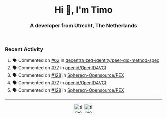 <h1 align="center">Hi 👋, I'm Timo</h1>
<h3 align="center">A developer from Utrecht, The Netherlands</h3>
<br/>
<!-- https://github.com/rahuldkjain/github-profile-readme-generator --!>

<!--  <p align="left"><img src="https://github-readme-stats.vercel.app/api?username=timoglastra&show_icons=true&count_private=true&" alt="timoglastra" /></p> --!>

<!--
Github language stats
<p align="left"><img src="https://github-readme-stats.vercel.app/api/top-langs/?username=timoglastra&layout=compact" alt="timoglastra" /><p>
-->

<!-- Codestats language stats -->
<!-- <p align="left"><img src="https://codestats-readme.vercel.app/api/top-langs/?username=timoglastra&layout=compact&language_count=12" alt="timoglastra" /><p>    --!>
  
<h3>Recent Activity</h3>

<!--START_SECTION:activity-->
1. 🗣 Commented on [#62](https://github.com/decentralized-identity/peer-did-method-spec/pull/62#issuecomment-1741571130) in [decentralized-identity/peer-did-method-spec](https://github.com/decentralized-identity/peer-did-method-spec)
2. 🗣 Commented on [#77](https://github.com/openid/OpenID4VCI/issues/77#issuecomment-1741522613) in [openid/OpenID4VCI](https://github.com/openid/OpenID4VCI)
3. 🗣 Commented on [#128](https://github.com/Sphereon-Opensource/PEX/pull/128#issuecomment-1741491262) in [Sphereon-Opensource/PEX](https://github.com/Sphereon-Opensource/PEX)
4. 🗣 Commented on [#77](https://github.com/openid/OpenID4VCI/issues/77#issuecomment-1741463676) in [openid/OpenID4VCI](https://github.com/openid/OpenID4VCI)
5. 🗣 Commented on [#128](https://github.com/Sphereon-Opensource/PEX/pull/128#issuecomment-1741394293) in [Sphereon-Opensource/PEX](https://github.com/Sphereon-Opensource/PEX)
<!--END_SECTION:activity-->

---

<p align="center">
<a href="https://twitter.com/timoglastra" target="blank"><img align="center" src="https://cdn.jsdelivr.net/npm/simple-icons@3.0.1/icons/twitter.svg" alt="timoglastra" height="30" width="30" /></a>
<a href="https://linkedin.com/in/timoglastra" target="blank"><img align="center" src="https://cdn.jsdelivr.net/npm/simple-icons@3.0.1/icons/linkedin.svg" alt="timoglastra" height="30" width="30" /></a>
</p>



